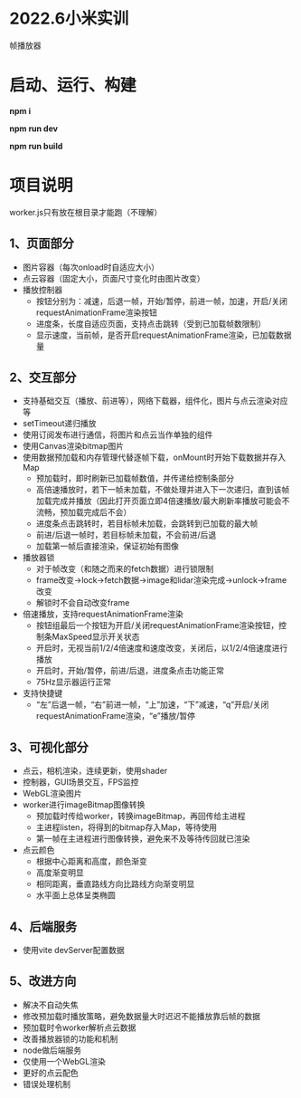 # 2022.6小米实训
帧播放器
# 启动、运行、构建
**npm i**

**npm run dev**

**npm run build**


# 项目说明
worker.js只有放在根目录才能跑（不理解）
## 1、页面部分
- 图片容器（每次onload时自适应大小）
- 点云容器（固定大小，页面尺寸变化时由图片改变）
- 播放控制器
    - 按钮分别为：减速，后退一帧，开始/暂停，前进一帧，加速，开启/关闭requestAnimationFrame渲染按钮
    - 进度条，长度自适应页面，支持点击跳转（受到已加载帧数限制）
    - 显示速度，当前帧，是否开启requestAnimationFrame渲染，已加载数据量
## 2、交互部分
- 支持基础交互（播放、前进等），网络下载器，组件化，图片与点云渲染对应等
- setTimeout递归播放
- 使用订阅发布进行通信，将图片和点云当作单独的组件
- 使用Canvas渲染bitmap图片
- 使用数据预加载和内存管理代替逐帧下载，onMount时开始下载数据并存入Map
    - 预加载时，即时刷新已加载帧数值，并传递给控制条部分
    - 高倍速播放时，若下一帧未加载，不做处理并进入下一次递归，直到该帧加载完成并播放（因此打开页面立即4倍速播放/最大刷新率播放可能会不流畅，预加载完成后不会）
    - 进度条点击跳转时，若目标帧未加载，会跳转到已加载的最大帧
    - 前进/后退一帧时，若目标帧未加载，不会前进/后退
    - 加载第一帧后直接渲染，保证初始有图像
- 播放器锁
    - 对于帧改变（和随之而来的fetch数据）进行锁限制
    - frame改变->lock->fetch数据->image和lidar渲染完成->unlock->frame改变
    - 解锁时不会自动改变frame
- 倍速播放，支持requestAnimationFrame渲染
    - 按钮组最后一个按钮为开启/关闭requestAnimationFrame渲染按钮，控制条MaxSpeed显示开关状态
    - 开启时，无视当前1/2/4倍速度和速度改变，关闭后，以1/2/4倍速度进行播放
    - 开启时，开始/暂停，前进/后退，进度条点击功能正常
    - 75Hz显示器运行正常
- 支持快捷键
    - “左”后退一帧，“右”前进一帧，“上”加速，“下”减速，“q”开启/关闭requestAnimationFrame渲染，“e”播放/暂停
## 3、可视化部分
- 点云，相机渲染，连续更新，使用shader
- 控制器，GUI场景交互，FPS监控
- WebGL渲染图片
- worker进行imageBitmap图像转换
    - 预加载时传给worker，转换imageBitmap，再回传给主进程
    - 主进程listen，将得到的bitmap存入Map，等待使用
    - 第一帧在主进程进行图像转换，避免来不及等待传回就已渲染
- 点云颜色
    - 根据中心距离和高度，颜色渐变
    - 高度渐变明显
    - 相同距离，垂直路线方向比路线方向渐变明显
    - 水平面上总体呈类椭圆

## 4、后端服务
- 使用vite devServer配置数据

## 5、改进方向
- 解决不自动失焦
- 修改预加载时播放策略，避免数据量大时迟迟不能播放靠后帧的数据
- 预加载时令worker解析点云数据
- 改善播放器锁的功能和机制
- node做后端服务
- 仅使用一个WebGL渲染
- 更好的点云配色
- 错误处理机制